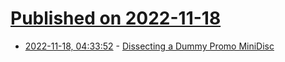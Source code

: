 # [Published on 2022-11-18](index.md)

* [2022-11-18, 04:33:52](https://lobste.rs/s/5pzyfh/dissecting_dummy_promo_minidisc) - [Dissecting a Dummy Promo MiniDisc](https://www.pagetable.com/?p=1693)

